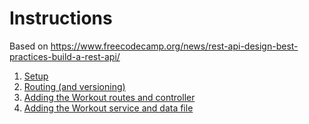 # Instructions

Based on https://www.freecodecamp.org/news/rest-api-design-best-practices-build-a-rest-api/

1. [Setup](./0-Setup)
1. [Routing (and versioning)](./1-Routing.md)
1. [Adding the Workout routes and controller](./2-Workouts.md)
1. [Adding the Workout service and data file](./3-WorkoutData.md)
